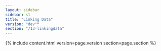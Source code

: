 ```yaml
---
layout: sidebar
sidebar: s1
title: "Linking Data"
version: "dev""
section: "/13-linkingdata"
---
```

{% include content.html version=page.version section=page.section %}
